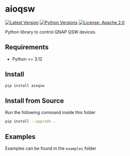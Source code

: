# aioqsw
[![Latest Version][mdversion-button]][md-pypi]
[![Python Versions][pyversion-button]][md-pypi]
[![License: Apache 2.0][apache-button]](LICENSE)

[apache-button]: https://img.shields.io/badge/License-Apache%202.0-blue.svg
[md-pypi]: https://pypi.org/project/aioqsw
[mdversion-button]: https://img.shields.io/pypi/v/aioqsw.svg
[pyversion-button]: https://img.shields.io/pypi/pyversions/aioqsw.svg

Python library to control QNAP QSW devices.

## Requirements
- Python >= 3.12

## Install
```bash
pip install aioqsw
```

## Install from Source
Run the following command inside this folder
```bash
pip install --upgrade .
```

## Examples
Examples can be found in the `examples` folder
